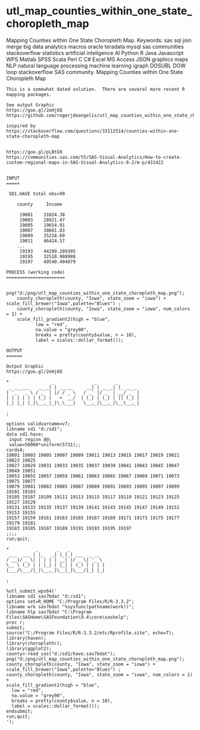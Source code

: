 # utl_map_counties_within_one_state_choropleth_map
Mapping Counties within One State Choropleth Map.  Keywords: sas sql join merge big data analytics macros oracle teradata mysql sas communities stackoverflow statistics artificial inteligence AI Python R Java Javascript WPS Matlab SPSS Scala Perl C C# Excel MS Access JSON graphics maps NLP natural language processing machine learning igraph DOSUBL DOW loop stackoverflow SAS community.
    Mapping Counties within One State Choropleth Map

    This is a somewhat dated solution.  There are several more recent R mapping packages.

    See output Graphic
    https://goo.gl/2oHj6Q
    https://github.com/rogerjdeangelis/utl_map_counties_within_one_state_choropleth_map/blob/master/utl_map_counties_within_one_state_choropleth_map

    inspired by
    https://stackoverflow.com/questions/33112514/counties-within-one-state-choropleth-map


    https://goo.gl/pLBtG9
    https://communities.sas.com/t5/SAS-Visual-Analytics/How-to-create-custom-regional-maps-in-SAS-Visual-Analytics-8-2/m-p/431422


    INPUT
    =====

     SD1.HAVE total obs=99

        county     Income

         19001    31024.38
         19003    28921.47
         19005    19654.91
         19007    30681.83
         19009    35218.69
         19011    46424.57
        ...
         19193    44299.209395
         19195    32510.908988
         19197    49540.494079

    PROCESS (working code)
    ======================

        png("d:/png/utl_map_counties_within_one_state_choropleth_map.png");
        county_choropleth(county, "Iowa", state_zoom = "iowa") + scale_fill_brewer("Iowa",palette="Blues") ;
        county_choropleth(county, "Iowa", state_zoom = "iowa", num_colors = 1) +
        scale_fill_gradient2(high = "blue",
               low = "red",
               na.value = "grey90",
               breaks = pretty(county$value, n = 10),
               label = scales::dollar_format());

    OUTPUT
    ======

    Output Graphic
    https://goo.gl/2oHj6Q

    *                _               _       _
     _ __ ___   __ _| | _____     __| | __ _| |_ __ _
    | '_ ` _ \ / _` | |/ / _ \   / _` |/ _` | __/ _` |
    | | | | | | (_| |   <  __/  | (_| | (_| | || (_| |
    |_| |_| |_|\__,_|_|\_\___|   \__,_|\__,_|\__\__,_|

    ;

    options validvarname=v7;
    libname sd1 "d:/sd1";
    data sd1.have;
     input region @@;
     value=50000*uniform(5731);;
    cards4;
    19001 19003 19005 19007 19009 19011 19013 19015 19017 19019 19021 19023 19025
    19027 19029 19031 19033 19035 19037 19039 19041 19043 19045 19047 19049 19051
    19053 19055 19057 19059 19061 19063 19065 19067 19069 19071 19073 19075 19077
    19079 19081 19083 19085 19087 19089 19091 19093 19095 19097 19099 19101 19103
    19105 19107 19109 19111 19113 19115 19117 19119 19121 19123 19125 19127 19129
    19131 19133 19135 19137 19139 19141 19143 19145 19147 19149 19151 19153 19155
    19157 19159 19161 19163 19165 19167 19169 19171 19173 19175 19177 19179 19181
    19183 19185 19187 19189 19191 19193 19195 19197
    ;;;;
    run;quit;

    *          _       _   _
     ___  ___ | |_   _| |_(_) ___  _ __
    / __|/ _ \| | | | | __| |/ _ \| '_ \
    \__ \ (_) | | |_| | |_| | (_) | | | |
    |___/\___/|_|\__,_|\__|_|\___/|_| |_|

    ;

    %utl_submit_wps64('
    libname sd1 sas7bdat "d:/sd1";
    options set=R_HOME "C:/Program Files/R/R-3.3.2";
    libname wrk sas7bdat "%sysfunc(pathname(work))";
    libname hlp sas7bdat "C:\Program Files\SASHome\SASFoundation\9.4\core\sashelp";
    proc r;
    submit;
    source("C:/Program Files/R/R-3.3.2/etc/Rprofile.site", echo=T);
    library(haven);
    library(choroplethr);
    library(ggplot2);
    county<-read_sas("d:/sd1/have.sas7bdat");
    png("d:/png/utl_map_counties_within_one_state_choropleth_map.png");
    county_choropleth(county, "Iowa", state_zoom = "iowa") + scale_fill_brewer("Iowa",palette="Blues") ;
    county_choropleth(county, "Iowa", state_zoom = "iowa", num_colors = 1) +
    scale_fill_gradient2(high = "blue",
      low = "red",
      na.value = "grey90",
      breaks = pretty(county$value, n = 10),
      label = scales::dollar_format());
    endsubmit;
    run;quit;
    ');

